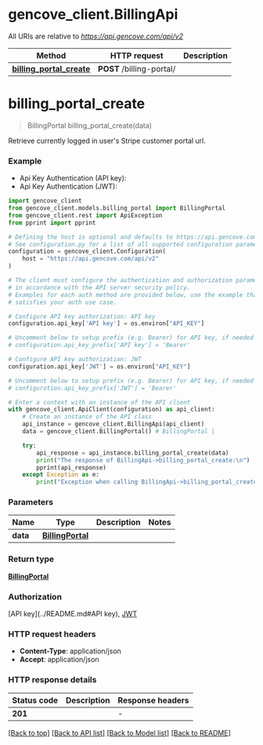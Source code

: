 # gencove_client.BillingApi

All URIs are relative to *https://api.gencove.com/api/v2*

Method | HTTP request | Description
------------- | ------------- | -------------
[**billing_portal_create**](BillingApi.md#billing_portal_create) | **POST** /billing-portal/ |


# **billing_portal_create**
> BillingPortal billing_portal_create(data)



Retrieve currently logged in user's Stripe customer portal url.

### Example

* Api Key Authentication (API key):
* Api Key Authentication (JWT):

```python
import gencove_client
from gencove_client.models.billing_portal import BillingPortal
from gencove_client.rest import ApiException
from pprint import pprint

# Defining the host is optional and defaults to https://api.gencove.com/api/v2
# See configuration.py for a list of all supported configuration parameters.
configuration = gencove_client.Configuration(
    host = "https://api.gencove.com/api/v2"
)

# The client must configure the authentication and authorization parameters
# in accordance with the API server security policy.
# Examples for each auth method are provided below, use the example that
# satisfies your auth use case.

# Configure API key authorization: API key
configuration.api_key['API key'] = os.environ["API_KEY"]

# Uncomment below to setup prefix (e.g. Bearer) for API key, if needed
# configuration.api_key_prefix['API key'] = 'Bearer'

# Configure API key authorization: JWT
configuration.api_key['JWT'] = os.environ["API_KEY"]

# Uncomment below to setup prefix (e.g. Bearer) for API key, if needed
# configuration.api_key_prefix['JWT'] = 'Bearer'

# Enter a context with an instance of the API client
with gencove_client.ApiClient(configuration) as api_client:
    # Create an instance of the API class
    api_instance = gencove_client.BillingApi(api_client)
    data = gencove_client.BillingPortal() # BillingPortal |

    try:
        api_response = api_instance.billing_portal_create(data)
        print("The response of BillingApi->billing_portal_create:\n")
        pprint(api_response)
    except Exception as e:
        print("Exception when calling BillingApi->billing_portal_create: %s\n" % e)
```



### Parameters


Name | Type | Description  | Notes
------------- | ------------- | ------------- | -------------
 **data** | [**BillingPortal**](BillingPortal.md)|  |

### Return type

[**BillingPortal**](BillingPortal.md)

### Authorization

[API key](../README.md#API key), [JWT](../README.md#JWT)

### HTTP request headers

 - **Content-Type**: application/json
 - **Accept**: application/json

### HTTP response details

| Status code | Description | Response headers |
|-------------|-------------|------------------|
**201** |  |  -  |

[[Back to top]](#) [[Back to API list]](../README.md#documentation-for-api-endpoints) [[Back to Model list]](../README.md#documentation-for-models) [[Back to README]](../README.md)
